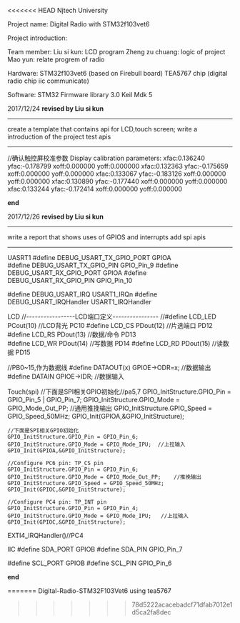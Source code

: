 
<<<<<<< HEAD
Njtech University

Project name: Digital Radio with STM32f103vet6

Project introduction: 

Team member: 
Liu si kun:       LCD program
Zheng zu chuang:  logic of project
Mao yun:          relate progrem of radio

Hardware:
STM32f103vet6 (based on Firebull board)
TEA5767 chip (digital radio chip iic communicate)

Software:
STM32 Firmware library 3.0
Keil Mdk 5


2017/12/24
**revised by Liu si kun** 
**********************************************************
create a template that contains api for LCD,touch screen;
write a introduction of the project
test apis
**********************************************************

//确认触控屏校准参数
Display calibration parameters:
xfac:0.136240   yfac:-0.178799  xoff:0.000000  yoff:0.000000
xfac:0.132363   yfac:-0.175659  xoff:0.000000  yoff:0.000000
xfac:0.133067   yfac:-0.183126  xoff:0.000000  yoff:0.000000 
xfac:0.130890   yfac:-0.177440  xoff:0.000000  yoff:0.000000 
xfac:0.133244   yfac:-0.172414  xoff:0.000000  yoff:0.000000 

**end**








2017/12/26
**revised by Liu si kun**
************************************************************
write a report that shows uses of GPIOS and interrupts
add spi apis
************************************************************

UASRT1
#define  DEBUG_USART_TX_GPIO_PORT       GPIOA   
#define  DEBUG_USART_TX_GPIO_PIN        GPIO_Pin_9
#define  DEBUG_USART_RX_GPIO_PORT       GPIOA
#define  DEBUG_USART_RX_GPIO_PIN        GPIO_Pin_10

#define  DEBUG_USART_IRQ                USART1_IRQn
#define  DEBUG_USART_IRQHandler         USART1_IRQHandler

LCD
//-----------------LCD端口定义---------------- 
//#define	LCD_LED PCout(10) //LCD背光    		 PC10
#define	LCD_CS	PDout(12)  //片选端口  	     PD12
#define	LCD_RS	PDout(13)  //数据/命令       PD13	   
#define	LCD_WR	PDout(14)  //写数据			 PD14
#define	LCD_RD	PDout(15)  //读数据			 PD15
								    
//PB0~15,作为数据线
#define DATAOUT(x) GPIOE->ODR=x; //数据输出	
#define DATAIN     GPIOE->IDR;   //数据输入   

Touch(spi)
//下面是SPI相关GPIO初始化//pa5,7
	GPIO_InitStructure.GPIO_Pin = GPIO_Pin_5 | GPIO_Pin_7;
	GPIO_InitStructure.GPIO_Mode = GPIO_Mode_Out_PP;  //通用推挽输出
	GPIO_InitStructure.GPIO_Speed = GPIO_Speed_50MHz;
	GPIO_Init(GPIOA,&GPIO_InitStructure);

	//下面是SPI相关GPIO初始化
	GPIO_InitStructure.GPIO_Pin = GPIO_Pin_6;
	GPIO_InitStructure.GPIO_Mode = GPIO_Mode_IPU;  //上拉输入
	GPIO_Init(GPIOA,&GPIO_InitStructure);

	//Configure PC6 pin: TP_CS pin 
	GPIO_InitStructure.GPIO_Pin = GPIO_Pin_6; 
	GPIO_InitStructure.GPIO_Mode = GPIO_Mode_Out_PP; 	//推挽输出
	GPIO_InitStructure.GPIO_Speed = GPIO_Speed_50MHz; 
	GPIO_Init(GPIOC,&GPIO_InitStructure);

	//Configure PC4 pin: TP_INT pin 
	GPIO_InitStructure.GPIO_Pin = GPIO_Pin_4; 
	GPIO_InitStructure.GPIO_Mode = GPIO_Mode_IPU; 	//上拉输入
	GPIO_Init(GPIOC,&GPIO_InitStructure);
	
EXTI4_IRQHandler()//PC4

IIC
#define SDA_PORT        GPIOB
#define SDA_PIN         GPIO_Pin_7

#define SCL_PORT        GPIOB
#define SCL_PIN         GPIO_Pin_6

**end**




=======
Digital-Radio-STM32F103Vet6
using tea5767
>>>>>>> 78d5222acacebadcf71dfab7012e1d5ca2fa8dec
